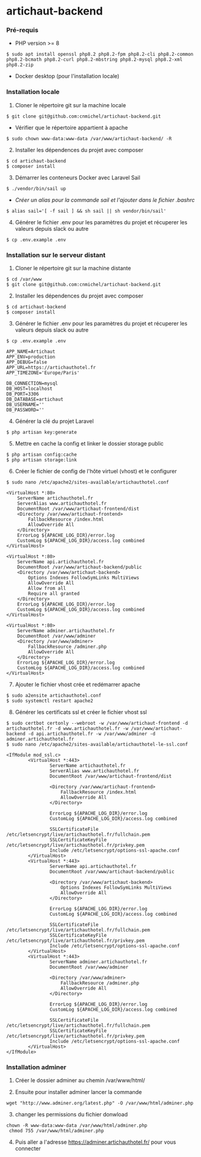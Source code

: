 # artichaut-backend


### Pré-requis
- PHP version >= 8
```
$ sudo apt install openssl php8.2 php8.2-fpm php8.2-cli php8.2-common php8.2-bcmath php8.2-curl php8.2-mbstring php8.2-mysql php8.2-xml php8.2-zip
```
- Docker desktop (pour l'installation locale)


### Installation locale

1. Cloner le répertoire git sur la machine locale
```
$ git clone git@github.com:cnmichel/artichaut-backend.git
```
- Vérifier que le répertoire appartient à apache
```
$ sudo chown www-data:www-data /var/www/artichaut-backend/ -R
```
2. Installer les dépendences du projet avec composer
```
$ cd artichaut-backend
$ composer install
```
3. Démarrer les conteneurs Docker avec Laravel Sail
```
$ ./vendor/bin/sail up
```
- *Créer un alias pour la commande sail et l'ajouter dans le fichier .bashrc*
```
$ alias sail='[ -f sail ] && sh sail || sh vendor/bin/sail'
```
4. Générer le fichier .env pour les paramètres du projet et récuperer les valeurs depuis slack ou autre
```
$ cp .env.example .env
```

### Installation sur le serveur distant
1. Cloner le répertoire git sur la machine distante
```
$ cd /var/www
$ git clone git@github.com:cnmichel/artichaut-backend.git
```
2. Installer les dépendences du projet avec composer
```
$ cd artichaut-backend
$ composer install
```
3. Générer le fichier .env pour les paramètres du projet et récuperer les valeurs depuis slack ou autre
```
$ cp .env.example .env
```
```
APP_NAME=Artichaut
APP_ENV=production
APP_DEBUG=false
APP_URL=https://artichauthotel.fr
APP_TIMEZONE='Europe/Paris'

DB_CONNECTION=mysql
DB_HOST=localhost
DB_PORT=3306
DB_DATABASE=artichaut
DB_USERNAME=''
DB_PASSWORD=''
```
4. Générer la clé du projet Laravel
```
$ php artisan key:generate
```
5. Mettre en cache la config et linker le dossier storage public
```
$ php artisan config:cache
$ php artisan storage:link
```
6. Créer le fichier de config de l'hôte virtuel (vhost) et le configurer
```
$ sudo nano /etc/apache2/sites-available/artichauthotel.conf
```
```
<VirtualHost *:80>
    ServerName artichauthotel.fr
    ServerAlias www.artichauthotel.fr
    DocumentRoot /var/www/artichaut-frontend/dist
    <Directory /var/www/artichaut-frontend>
        FallbackResource /index.html
        AllowOverride All
    </Directory>
    ErrorLog ${APACHE_LOG_DIR}/error.log
    CustomLog ${APACHE_LOG_DIR}/access.log combined
</VirtualHost>

<VirtualHost *:80>
    ServerName api.artichauthotel.fr
    DocumentRoot /var/www/artichaut-backend/public
    <Directory /var/www/artichaut-backend>
        Options Indexes FollowSymLinks MultiViews
        AllowOverride All
        Allow from all
        Require all granted
    </Directory>
    ErrorLog ${APACHE_LOG_DIR}/error.log
    CustomLog ${APACHE_LOG_DIR}/access.log combined
</VirtualHost>

<VirtualHost *:80>
    ServerName adminer.artichauthotel.fr
    DocumentRoot /var/www/adminer
    <Directory /var/www/adminer>
        FallbackResource /adminer.php
        AllowOverride All
    </Directory>
    ErrorLog ${APACHE_LOG_DIR}/error.log
    CustomLog ${APACHE_LOG_DIR}/access.log combined
</VirtualHost>
```
7. Ajouter le fichier vhost crée et redémarrer apache
```
$ sudo a2ensite artichauthotel.conf
$ sudo systemctl restart apache2
```
8. Générer les certificats ssl et créer le fichier vhost ssl
```
$ sudo certbot certonly --webroot -w /var/www/artichaut-frontend -d artichauthotel.fr -d www.artichauthotel.fr -w /var/www/artichaut-backend -d api.artichauthotel.fr -w /var/www/adminer -d adminer.artichauthotel.fr
$ sudo nano /etc/apache2/sites-available/artichauthotel-le-ssl.conf
```
```
<IfModule mod_ssl.c>
        <VirtualHost *:443>
                ServerName artichauthotel.fr
                ServerAlias www.artichauthotel.fr
                DocumentRoot /var/www/artichaut-frontend/dist
                
                <Directory /var/www/artichaut-frontend>
                    FallbackResource /index.html
                    AllowOverride All
                </Directory>
                
                ErrorLog ${APACHE_LOG_DIR}/error.log
                CustomLog ${APACHE_LOG_DIR}/access.log combined

                SSLCertificateFile /etc/letsencrypt/live/artichauthotel.fr/fullchain.pem
                SSLCertificateKeyFile /etc/letsencrypt/live/artichauthotel.fr/privkey.pem
                Include /etc/letsencrypt/options-ssl-apache.conf
        </VirtualHost>
        <VirtualHost *:443>
                ServerName api.artichauthotel.fr
                DocumentRoot /var/www/artichaut-backend/public
                
                <Directory /var/www/artichaut-backend>
                    Options Indexes FollowSymLinks MultiViews
                    AllowOverride All
                </Directory>
                
                ErrorLog ${APACHE_LOG_DIR}/error.log
                CustomLog ${APACHE_LOG_DIR}/access.log combined

                SSLCertificateFile /etc/letsencrypt/live/artichauthotel.fr/fullchain.pem
                SSLCertificateKeyFile /etc/letsencrypt/live/artichauthotel.fr/privkey.pem
                Include /etc/letsencrypt/options-ssl-apache.conf
        </VirtualHost>
        <VirtualHost *:443>
                ServerName adminer.artichauthotel.fr
                DocumentRoot /var/www/adminer
                
                <Directory /var/www/adminer>
                    FallbackResource /adminer.php
                    AllowOverride All
                </Directory>
                
                ErrorLog ${APACHE_LOG_DIR}/error.log
                CustomLog ${APACHE_LOG_DIR}/access.log combined

                SSLCertificateFile /etc/letsencrypt/live/artichauthotel.fr/fullchain.pem
                SSLCertificateKeyFile /etc/letsencrypt/live/artichauthotel.fr/privkey.pem
                Include /etc/letsencrypt/options-ssl-apache.conf
        </VirtualHost>
</IfModule>
```
### Installation adminer

1. Créer le dossier adminer au chemin /var/www/html/

2. Ensuite pour installer adminer lancer la commande
```
wget "http://www.adminer.org/latest.php" -O /var/www/html/adminer.php
```
3. changer les permissions du fichier donwload
```
chown -R www-data:www-data /var/www/html/adminer.php
 chmod 755 /var/www/html/adminer.php
 ```
4. Puis aller a l'adresse https://adminer.artichauthotel.fr/ pour vous connecter
